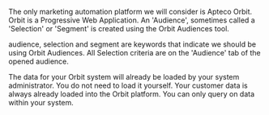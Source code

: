 The only marketing automation platform we will consider is Apteco Orbit.
Orbit is a Progressive Web Application.
An 'Audience', sometimes called a 'Selection' or 'Segment' is created using the Orbit Audiences tool.

audience, selection and segment are keywords that indicate we should be using Orbit Audiences.
All Selection criteria are on the 'Audience' tab of the opened audience.

The data for your Orbit system will already be loaded by your system administrator.  You do not need to load it yourself.
Your customer data is always already loaded into the Orbit platform.
You can only query on data within your system.